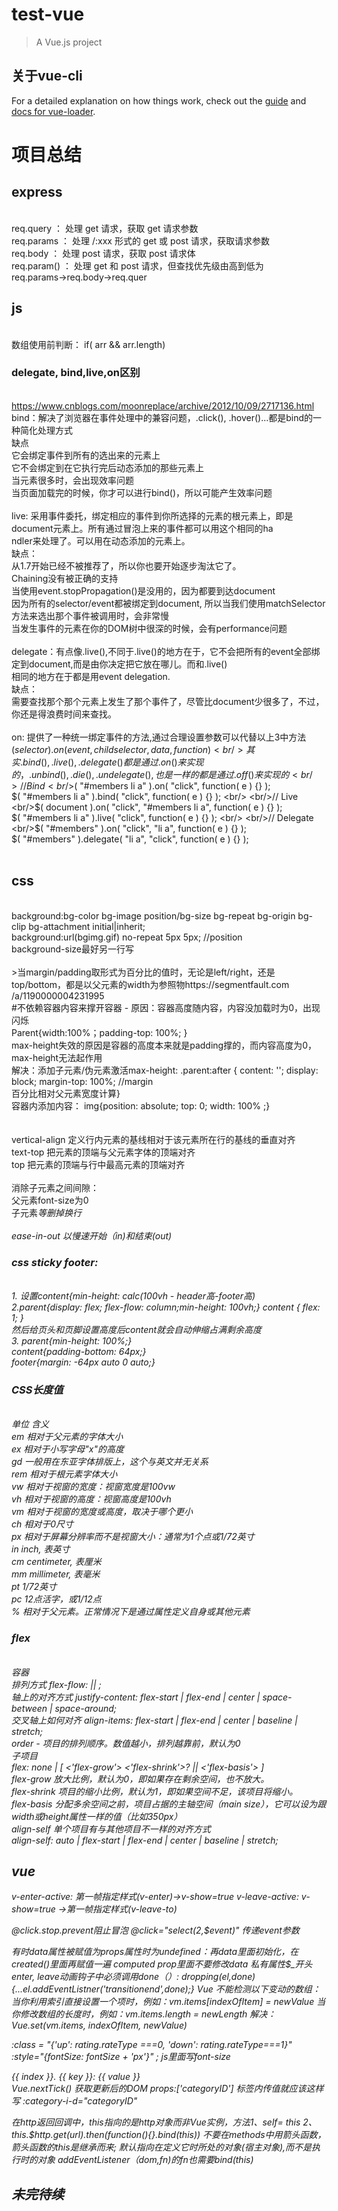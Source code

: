 # test-vue

> A Vue.js project

##  关于vue-cli
For a detailed explanation on how things work, check out the [guide](http://vuejs-templates.github.io/webpack/) and [docs for vue-loader](http://vuejs.github.io/vue-loader).

# 项目总结
## express
<br/>req.query ： 处理 get 请求，获取 get 请求参数
<br/>req.params ： 处理 /:xxx 形式的 get 或 post 请求，获取请求参数
<br/>req.body ： 处理 post 请求，获取 post 请求体
<br/>req.param() ： 处理 get 和 post 请求，但查找优先级由高到低为 req.params→req.body→req.quer
## js
<br/>数组使用前判断： if( arr && arr.length)
### delegate, bind,live,on区别
<br/>https://www.cnblogs.com/moonreplace/archive/2012/10/09/2717136.html
<br/>bind：解决了浏览器在事件处理中的兼容问题，.click(), .hover()...都是bind的一种简化处理方式
<br/>缺点
<br/>它会绑定事件到所有的选出来的元素上
<br/>它不会绑定到在它执行完后动态添加的那些元素上
<br/>当元素很多时，会出现效率问题
<br/>当页面加载完的时候，你才可以进行bind()，所以可能产生效率问题
<br/>
<br/>live: 采用事件委托，绑定相应的事件到你所选择的元素的根元素上，即是document元素上。所有通过冒泡上来的事件都可以用这个相同的ha<br/>ndler来处理了。可以用在动态添加的元素上。
<br/>缺点：
<br/>从1.7开始已经不被推荐了，所以你也要开始逐步淘汰它了。 
<br/>Chaining没有被正确的支持
<br/>当使用event.stopPropagation()是没用的，因为都要到达document
<br/>因为所有的selector/event都被绑定到document, 所以当我们使用matchSelector方法来选出那个事件被调用时，会非常慢
<br/>当发生事件的元素在你的DOM树中很深的时候，会有performance问题
<br/>
<br/>delegate：有点像.live(),不同于.live()的地方在于，它不会把所有的event全部绑定到document,而是由你决定把它放在哪儿。而和.live()<br/>相同的地方在于都是用event delegation.
<br/>缺点：
<br/>需要查找那个那个元素上发生了那个事件了，尽管比document少很多了，不过，你还是得浪费时间来查找。
<br/>
<br/>on: 提供了一种统一绑定事件的方法,通过合理设置参数可以代替以上3中方法
<br/>$(selector).on(event,childselector,data,function)
<br/>其实.bind(), .live(), .delegate()都是通过.on()来实现的，.unbind(), .die(), .undelegate(),也是一样的都是通过.off()来实现的
<br/>// Bind
<br/>$( "#members li a" ).on( "click", function( e ) {} ); 
<br/>$( "#members li a" ).bind( "click", function( e ) {} ); 
<br/>
<br/>// Live
<br/>$( document ).on( "click", "#members li a", function( e ) {} ); 
<br/>$( "#members li a" ).live( "click", function( e ) {} );
<br/>
<br/>// Delegate
<br/>$( "#members" ).on( "click", "li a", function( e ) {} ); 
<br/>$( "#members" ).delegate( "li a", "click", function( e ) {} );   
<br/>
## css
<br/>background:bg-color bg-image position/bg-size bg-repeat bg-origin bg-clip bg-attachment initial|inherit;
<br/>background:url(bgimg.gif) no-repeat 5px 5px; //position
<br/>background-size最好另一行写
<br/>
<br/>>当margin/padding取形式为百分比的值时，无论是left/right，还是top/bottom，都是以父元素的width为参照物https://segmentfault.com<br/>/a/1190000004231995
<br/>
#不依赖容器内容来撑开容器  - 原因：容器高度随内容，内容没加载时为0，出现闪烁 
<br/>Parent{width:100%；padding-top: 100%; } 
<br/>max-height失效的原因是容器的高度本来就是padding撑的，而内容高度为0，max-height无法起作用
<br/>解决：添加子元素/伪元素激活max-height: .parent:after {  content: '';  display: block;  margin-top: 100%; //margin <br/>百分比相对父元素宽度计算}
<br/>容器内添加内容： img{position: absolute; top: 0; width: 100% ;}
<br/> 
<br/> 
<br/>vertical-align 定义行内元素的基线相对于该元素所在行的基线的垂直对齐
<br/>text-top	把元素的顶端与父元素字体的顶端对齐
<br/>top	把元素的顶端与行中最高元素的顶端对齐
<br/>
<br/>消除子元素之间间隙：
<br/>父元素font-size为0
<br/>子元素<span><i>等删掉换行
<br/>
<br/>ease-in-out 以慢速开始（in)和结束(out)
<br/>
### css sticky footer: 
<br/>1. 设置content{min-height: calc(100vh - header高-footer高)
<br/>2.parent{display: flex; flex-flow: column;min-height: 100vh;} content { flex: 1; } <br/>然后给页头和页脚设置高度后content就会自动伸缩占满剩余高度
<br/>3. parent{min-height: 100%;}
<br/>content{padding-bottom: 64px;} 
<br/>footer{margin: -64px auto 0 auto;}
<br/>
### CSS长度值
<br/>单位	含义
<br/>em	相对于父元素的字体大小
<br/>ex	相对于小写字母"x"的高度
<br/>gd	一般用在东亚字体排版上，这个与英文并无关系
<br/>rem	相对于根元素字体大小
<br/>vw	相对于视窗的宽度：视窗宽度是100vw
<br/>vh	相对于视窗的高度：视窗高度是100vh
<br/>vm	相对于视窗的宽度或高度，取决于哪个更小
<br/>ch	相对于0尺寸
<br/>px	相对于屏幕分辨率而不是视窗大小：通常为1个点或1/72英寸
<br/>in	inch, 表英寸
<br/>cm	centimeter, 表厘米
<br/>mm	millimeter, 表毫米
<br/>pt	1/72英寸
<br/>pc	12点活字，或1/12点
<br/>%	相对于父元素。正常情况下是通过属性定义自身或其他元素
<br/>
### flex
<br/>容器
<br/>排列方式 flex-flow: <flex-direction> || <flex-wrap>;
<br/>轴上的对齐方式 justify-content: flex-start | flex-end | center | space-between | space-around;
<br/>交叉轴上如何对齐 align-items: flex-start | flex-end | center | baseline | stretch;
<br/>order - 项目的排列顺序。数值越小，排列越靠前，默认为0
<br/>子项目
<br/>flex: none | [ <'flex-grow'> <'flex-shrink'>? || <'flex-basis'> ]
<br/>flex-grow 放大比例，默认为0，即如果存在剩余空间，也不放大。
<br/>flex-shrink 项目的缩小比例，默认为1，即如果空间不足，该项目将缩小。
<br/>flex-basis 分配多余空间之前，项目占据的主轴空间（main size），它可以设为跟width或height属性一样的值（比如350px）
<br/>align-self 单个项目有与其他项目不一样的对齐方式
<br/>align-self: auto | flex-start | flex-end | center | baseline | stretch;
<br/>
## vue
v-enter-active: 第一帧指定样式(v-enter)->v-show=true
v-leave-active: v-show=true ->第一帧指定样式(v-leave-to)

@click.stop.prevent阻止冒泡
@click="select(2,$event)" 传递event参数

有时data属性被赋值为props属性时为undefined：再data里面初始化，在created()里面再赋值一遍
computed prop里面不要修改data
私有属性$_开头
enter, leave动画钩子中必须调用done（）:
dropping(el,done){...el.addEventListner('transitionend',done);}
Vue 不能检测以下变动的数组：
当你利用索引直接设置一个项时，例如：vm.items[indexOfItem] = newValue
当你修改数组的长度时，例如：vm.items.length = newLength
解决：Vue.set(vm.items, indexOfItem, newValue)

:class = "{'up': rating.rateType ===0, 'down': rating.rateType===1}"
:style="{fontSize: fontSize + 'px'}" ; js里面写font-size

<div v-for="(value, [key], [index]) in object">
  {{ index }}. {{ key }}: {{ value }}
</div>
Vue.nextTick() 获取更新后的DOM
props:['categoryID'] 标签内传值就应该这样写 :category-i-d="categoryID"

在$http返回回调中，this指向的是$http对象而非Vue实例，方法1、self= this
2、this.$http.get(url).then(function(){}.bind(this))
不要在methods中用箭头函数，箭头函数的this是继承而来; 默认指向在定义它时所处的对象(宿主对象),而不是执行时的对象
addEventListener（dom,fn)的fn也需要bind(this)

## 未完待续
